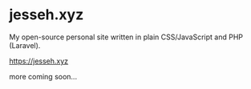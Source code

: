 jesseh.xyz
==========

My open-source personal site written in plain CSS/JavaScript and PHP (Laravel).

https://jesseh.xyz

more coming soon...
